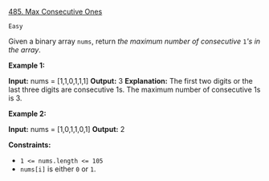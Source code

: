 [485. Max Consecutive Ones](https://leetcode.com/problems/max-consecutive-ones/)

`Easy`

Given a binary array `nums`, return _the maximum number of consecutive_ `1`_'s in the array_.

**Example 1:**

**Input:** nums = [1,1,0,1,1,1]
**Output:** 3
**Explanation:** The first two digits or the last three digits are consecutive 1s. The maximum number of consecutive 1s is 3.

**Example 2:**

**Input:** nums = [1,0,1,1,0,1]
**Output:** 2

**Constraints:**

- `1 <= nums.length <= 105`
- `nums[i]` is either `0` or `1`.
